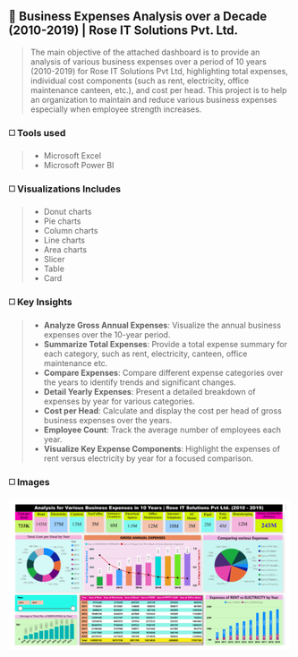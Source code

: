 
## 🔳 Business Expenses Analysis over a Decade (2010-2019) | Rose IT Solutions Pvt. Ltd.

>The main objective of the attached dashboard is to provide an analysis of various business expenses over a period of 10 years (2010-2019) for Rose IT Solutions Pvt Ltd, highlighting total expenses, individual cost components (such as rent, electricity, office maintenance canteen, etc.), and cost per head. This project is to help an organization to maintain and reduce various business expenses especially when employee strength increases.

### ◻️ Tools used

>+ Microsoft Excel
>+ Microsoft Power BI

### ◻️ Visualizations Includes

>- Donut charts
>- Pie charts
>- Column charts
>- Line charts
>- Area charts
>- Slicer
>- Table
>- Card

### ◻️ Key Insights

>- **Analyze Gross Annual Expenses**: Visualize the annual business expenses over the 10-year period.
>- **Summarize Total Expenses**: Provide a total expense summary for each category, such as rent, electricity, canteen, office maintenance etc.
>- **Compare Expenses**: Compare different expense categories over the years to identify trends and significant changes.
>- **Detail Yearly Expenses**: Present a detailed breakdown of expenses by year for various categories.
>- **Cost per Head**: Calculate and display the cost per head of gross business expenses over the years.
>- **Employee Count**: Track the average number of employees each year.
>- **Visualize Key Expense Components**: Highlight the expenses of rent versus electricity by year for a focused comparison.

### ◻️ Images

![Business Expenses Analysis](https://github.com/ialam085/Business_Expenses_Analysis_ROSE/blob/main/Various_Office_Expenses_ROSE-1.png)
